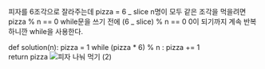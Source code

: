 피자를 6조각으로 잘라주는데
pizza = 6 _ slice
n명이 모두 같은 조각을 먹을려면
pizza % n == 0
while문을 쓰기 전에
(6 _ slice) % n == 0 0이 되기까지 계속 반복하니깐
while을 사용한다.

def solution(n):
pizza = 1
while (pizza \* 6) % n :
pizza += 1  
 return pizza
![피자 나눠 먹기 (2)](https://user-images.githubusercontent.com/124108940/227780564-f0d99504-be65-498c-ab22-da814932a3d1.PNG)
